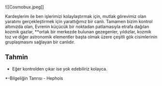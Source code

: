 ![[Cosmobux.jpeg]]

Kardeşlerim ile ben işlerimizi kolaylaştırmak için, mutlak görevimiz olan yaratımı gerçekleştirmek için yarattığımız bir canlı. Tamamen bizim kontrol altımızda olan, Evrenin küçücük bir noktadan patlamasıyla etrafa dağılan kozmik gazlar, **ortak bir merkezde bulunan gezegenler, yıldızlar, kozmik toz ve diğer astronomik elementler başta olmak üzere çeşitli gök cisimlerinin gruplaşmasını sağlayan bir canlıdır.

## Tahmin
- Eğer kontrolden çıkar ise yok edebiliriz kolayca. 

*-Bilgeliğin Tanrısı - Hephois






